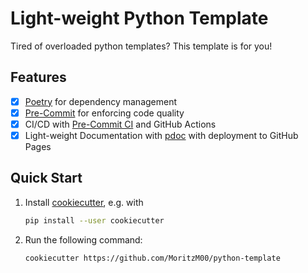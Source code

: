 # Light-weight Python Template

Tired of overloaded python templates? This template is for you!

## Features

- [x] [Poetry](https://python-poetry.org/) for dependency management
- [x] [Pre-Commit](https://pre-commit.com/) for enforcing code quality
- [x] CI/CD with [Pre-Commit CI](https://pre-commit.ci/) and GitHub Actions
- [x] Light-weight Documentation with [pdoc](https://pdoc.dev/) with deployment to GitHub Pages

## Quick Start

1. Install [cookiecutter](https://cookiecutter.readthedocs.io/en/stable/installation.html), e.g. with
   ```bash
   pip install --user cookiecutter
   ```
2. Run the following command:
   ```bash
   cookiecutter https://github.com/MoritzM00/python-template
   ```
